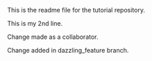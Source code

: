 This is the readme file for the tutorial repository.

This is my 2nd line.

Change made as a collaborator.


Change added in dazzling_feature branch.